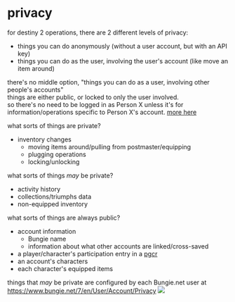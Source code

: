 # privacy

for destiny 2 operations, there are 2 different levels of privacy:
- things you can do anonymously (without a user account, but with an API key)
- things you can do as the user, involving the user's account (like move an item around)

there's no middle option, "things you can do as a user, involving other people's accounts"  
things are either public, or locked to only the user involved.  
so there's no need to be logged in as Person X unless it's for information/operations specific to Person X's account. [more here](privacy)

what sorts of things are private?
- inventory changes
  - moving items around/pulling from postmaster/equipping
  - plugging operations
  - locking/unlocking

what sorts of things *may* be private?
- activity history
- collections/triumphs data
- non-equipped inventory

what sorts of things are always public?
- account information
  - Bungie name
  - information about what other accounts are linked/cross-saved
- a player/character's participation entry in a [pgcr](activities/pgcrs)
- an account's characters
- each character's equipped items

things that *may* be private are configured by each Bungie.net user at  
https://www.bungie.net/7/en/User/Account/Privacy
![](/img/privacy.png)